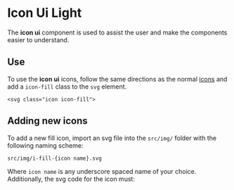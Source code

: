 # Icon Ui Light

The **icon ui** component is used to assist the user and make the
components easier to understand.

## Use

To use the **icon ui** icons, follow the same directions as the normal [icons](/components/detail/icon--default)
and add a `icon-fill` class to the `svg` element.

```
<svg class="icon icon-fill">
```
## Adding new icons

To add a new fill icon, import an svg file into the `src/img/` folder with the
following naming scheme:

```
src/img/i-fill-{icon name}.svg
```

Where `icon name` is any underscore spaced name of your choice. Additionally,
the svg code for the icon must:
